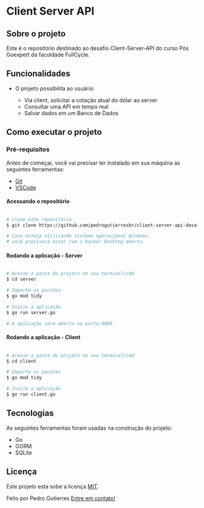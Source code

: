 # Client Server API

## Sobre o projeto

Este é o repositório destinado ao desafio Client-Server-API do curso Pós Goexpert da faculdade FullCycle.

## Funcionalidades

-   O projeto possibilita ao usuário:

    -   Via client, solicitar a cotação atual do dólar ao server
    -   Consultar uma API em tempo real
    -   Salvar dados em um Banco de Dados

## Como executar o projeto

### Pré-requisitos

Antes de começar, você vai precisar ter instalado em sua máquina as seguintes ferramentas:

-   [Git](https://git-scm.com)
-   [VSCode](https://code.visualstudio.com/)

#### Acessando o repositório

```bash

# Clone este repositório
$ git clone https://github.com/pedrogutierresbr/client-server-api-desafio-pos-goexpert.git

# Caso esteja utilizando sistema operacional Windows, 
# você precisará estar com o Docker Desktop aberto.

```

#### Rodando a aplicação - Server

```bash

# Acesse a pasta do projeto no seu terminal/cmd
$ cd server

# Importe os pacotes
$ go mod tidy

# Inicie a aplicação
$ go run server.go

# A aplicação será aberta na porta:8080

```

#### Rodando a aplicação - Client

```bash

# Acesse a pasta do projeto no seu terminal/cmd
$ cd client

# Importe os pacotes
$ go mod tidy

# Inicie a aplicação
$ go run client.go

```

## Tecnologias

As seguintes ferramentas foram usadas na construção do projeto:

-   Go
-   GORM
-   SQLite

## Licença

Este projeto esta sobe a licença [MIT](./LICENSE).

Feito por Pedro Gutierres [Entre em contato!](https://www.linkedin.com/in/pedrogabrielgutierres/)
